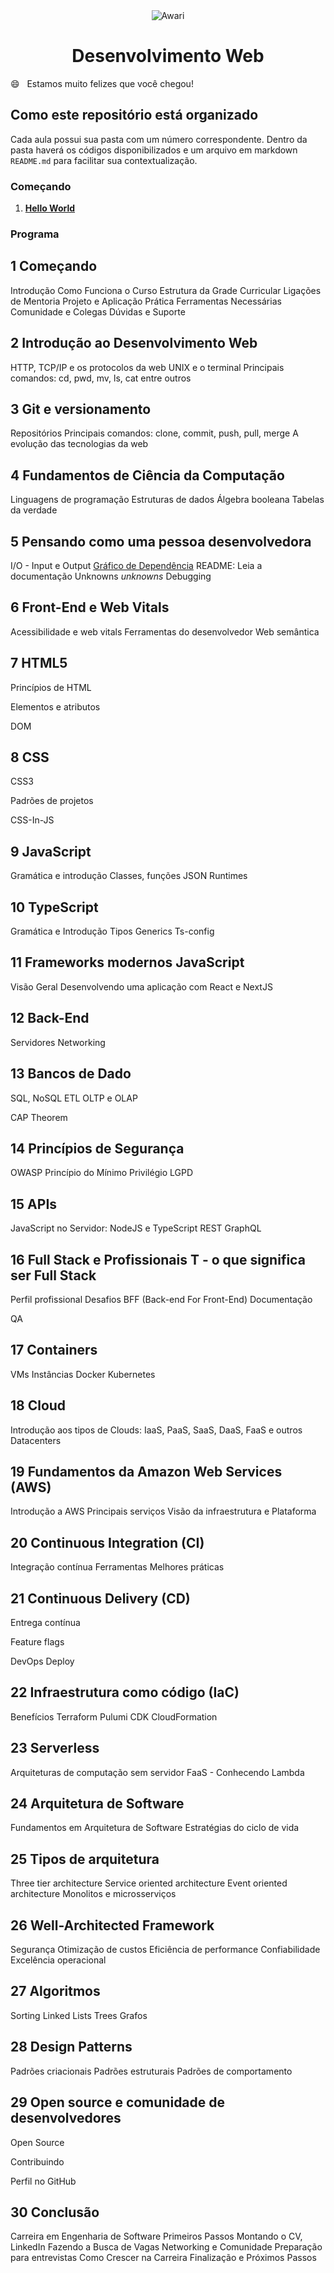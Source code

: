 <div align="center">
<img src="https://awari.com.br/wp-content/themes/awari/dist/img/awari.png" alt="Awari" title="Awari" />


# Desenvolvimento Web

  </div>


😄 ‏‏‎ ‎‏‏‎ Estamos muito felizes que você chegou!

## Como este repositório está organizado

Cada aula possui sua pasta com um número correspondente. Dentro da pasta haverá os códigos disponibilizados e um arquivo em markdown `README.md` para facilitar sua contextualização.

### Começando

1. [**Hello World**](001)


### Programa

## 1 Começando

Introdução
Como Funciona o Curso
Estrutura da Grade Curricular
Ligações de Mentoria
Projeto e Aplicação Prática
Ferramentas Necessárias
Comunidade e Colegas
Dúvidas e Suporte

## 2 Introdução ao Desenvolvimento Web

HTTP, TCP/IP e os protocolos da web
UNIX e o terminal
Principais comandos: cd, pwd, mv, ls, cat entre outros

## 3 Git e versionamento

Repositórios
Principais comandos: clone, commit, push, pull, merge
A evolução das tecnologias da web

## 4 Fundamentos de Ciência da Computação

Linguagens de programação
Estruturas de dados
Álgebra booleana
Tabelas da verdade

## 5 Pensando como uma pessoa desenvolvedora

I/O - Input e Output
[Gráfico de Dependência](https://pt.vvikipedla.com/wiki/Dependency_graph)
README: Leia a documentação
Unknowns *unknowns*
Debugging

## 6 Front-End e Web Vitals

Acessibilidade e web vitals
Ferramentas do desenvolvedor
Web semântica

## 7 HTML5

Princípios de HTML

Elementos e atributos

DOM

## 8 CSS

CSS3

Padrões de projetos

CSS-In-JS

## 9 JavaScript

Gramática e introdução
Classes, funções
JSON
Runtimes

## 10 TypeScript

Gramática e Introdução
Tipos
Generics
Ts-config

## 11 Frameworks modernos JavaScript

Visão Geral
Desenvolvendo uma aplicação com React e NextJS

## 12 Back-End

Servidores
Networking

## 13 Bancos de Dado

SQL, NoSQL
ETL
OLTP e OLAP

CAP Theorem

## 14 Princípios de Segurança

OWASP
Princípio do Mínimo Privilégio
LGPD

## 15 APIs

JavaScript no Servidor: NodeJS e TypeScript
REST
GraphQL

## 16 Full Stack e Profissionais T - o que significa ser Full Stack

Perfil profissional
Desafios
BFF (Back-end For Front-End)
Documentação

QA

## 17 Containers

VMs
Instâncias
Docker
Kubernetes

## 18 Cloud

Introdução aos tipos de Clouds: IaaS, PaaS, SaaS, DaaS, FaaS e outros
Datacenters

## 19 Fundamentos da Amazon Web Services (AWS)

Introdução a AWS
Principais serviços
Visão da infraestrutura e Plataforma

## 20 Continuous Integration (CI)

Integração contínua
Ferramentas
Melhores práticas

## 21 Continuous Delivery (CD)

Entrega contínua

Feature flags

DevOps
Deploy

## 22 Infraestrutura como código (IaC)

Benefícios
Terraform
Pulumi
CDK
CloudFormation

## 23 Serverless

Arquiteturas de computação sem servidor
FaaS - Conhecendo Lambda

## 24 Arquitetura de Software

Fundamentos em Arquitetura de Software
Estratégias do ciclo de vida

## 25 Tipos de arquitetura

Three tier architecture
Service oriented architecture
Event oriented architecture
Monolitos e microsserviços

## 26 Well-Architected Framework

Segurança
Otimização de custos
Eficiência de performance
Confiabilidade
Excelência operacional

## 27 Algoritmos

Sorting
Linked Lists
Trees
Grafos

## 28 Design Patterns

Padrões criacionais
Padrões estruturais
Padrões de comportamento

## 29 Open source e comunidade de desenvolvedores

Open Source

Contribuindo

Perfil no GitHub

## 30 Conclusão

Carreira em Engenharia de Software
Primeiros Passos
Montando o CV, LinkedIn
Fazendo a Busca de Vagas
Networking e Comunidade
Preparação para entrevistas
Como Crescer na Carreira
Finalização e Próximos Passos
